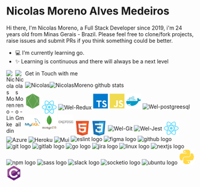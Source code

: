 # Nicolas Moreno Alves Medeiros 
Hi there, I'm Nicolas Moreno, a Full Stack Developer since 2019, i'm 24 years old from Minas Gerais - Brazil. Please feel free to clone/fork projects, raise issues and submit PRs if you think something could be better.

- 💻 I’m currently learning go.
- ✨ Learning is continuous and there will always be a next level

Get in Touch with me <a href="https://www.linkedin.com/in/nicolas-moreno-24242117a/">
  <img align="left" alt="Nicolas Moreno - Linkedin" width="24px" src="https://github.com/TheDudeThatCode/TheDudeThatCode/blob/master/Assets/Linkedin.svg" />
</a><a href="mailto:nicolas.morenoam@gmail.com">
  <img align="left" alt="Nicolas Moreno - Gmail" width="26px" src="https://github.com/TheDudeThatCode/TheDudeThatCode/blob/master/Assets/Gmail.svg" />
</a>
<br/>

![NicolasMoreno github stats](https://github-readme-stats.vercel.app/api/top-langs/?username=NicolasAlvesM&theme=dark&title_color=268bd2)
<img align="left" src="https://github-readme-stats.vercel.app/api?username=NicolasAlvesM&count_private=true&show_icons=true&theme=dark&icon_color=ffcbdb&title_color=ffcbdb" alt="Nicolas" />

<!--
- 🔭 I’m currently working on ...
- 🌱 I’m currently learning ...
- 👯 I’m looking to collaborate on ...
- 🤔 I’m looking for help with ...
- 💬 Ask me about ...
- 📫 How to reach me: ...
- 😄 Pronouns: ...
- ⚡ Fun fact: ...
-->


<section>
    <img alt="NodeJS" width="40" src="https://raw.githubusercontent.com/devicons/devicon/master/icons/nodejs/nodejs-plain.svg" />
    <img align="center" alt="Wel-React" height="40" width="40" src="https://raw.githubusercontent.com/devicons/devicon/master/icons/react/react-original.svg">
    <img align="center" alt="Wel-Redux" height="40" width="40" src="https://cdn.jsdelivr.net/gh/devicons/devicon/icons/redux/redux-original.svg">
    <img alt="Typescript" width="40" src="https://raw.githubusercontent.com/devicons/devicon/master/icons/typescript/typescript-plain.svg" />
    <img alt="Javascript" width="40" src="https://raw.githubusercontent.com/devicons/devicon/master/icons/javascript/javascript-plain.svg" />
    <img alt="Docker" width="40" src="https://raw.githubusercontent.com/devicons/devicon/master/icons/docker/docker-plain.svg" />
    <img src="https://cdn.jsdelivr.net/gh/devicons/devicon/icons/postgresql/postgresql-plain-wordmark.svg" alt="Wel-postgreesql" height="40" width="40" />
    <img src="https://raw.githubusercontent.com/devicons/devicon/master/icons/mysql/mysql-original-wordmark.svg" alt="Wel-mysql" height="40" width="40"  /> 
    <img src="https://raw.githubusercontent.com/devicons/devicon/master/icons/mongodb/mongodb-original-wordmark.svg" alt="Wel-mongodb" height="40" width="40" />
    <img src="https://raw.githubusercontent.com/devicons/devicon/master/icons/express/express-original-wordmark.svg" alt="Wel-express" height="40" width="40" />
    <img align="center" alt="Wel-HTML" height="40" width="40" src="https://raw.githubusercontent.com/devicons/devicon/master/icons/html5/html5-original.svg">
    <img align="center" alt="Wel-CSS" height="40" width="40" src="https://raw.githubusercontent.com/devicons/devicon/master/icons/css3/css3-original.svg">
    <img align="center" alt="Wel-Git" height="40" width="40" src="https://cdn.jsdelivr.net/gh/devicons/devicon/icons/git/git-plain.svg">
    <img align="center" alt="Wel-Jest" height="40" width="40" src="https://cdn.jsdelivr.net/gh/devicons/devicon/icons/jest/jest-plain.svg">
    <img align="center" alt="React" height="40" width="40" src="https://raw.githubusercontent.com/devicons/devicon/master/icons/react/react-original.svg">
    <img align="center" alt="Azure" height="40" width="40"src="https://cdn.jsdelivr.net/gh/devicons/devicon/icons/azure/azure-original.svg" />
    <img align="center" alt="Heroku" height="40" width="40" src="https://cdn.jsdelivr.net/gh/devicons/devicon/icons/heroku/heroku-original-wordmark.svg">
    <img align="center" alt="Mui" height="40" width="40" src="https://cdn.jsdelivr.net/gh/devicons/devicon/icons/materialui/materialui-plain.svg" />
    <img src="https://cdn.jsdelivr.net/gh/devicons/devicon/icons/eslint/eslint-original.svg" height="40" width="40" alt="eslint logo"  />
    <img src="https://cdn.jsdelivr.net/gh/devicons/devicon/icons/figma/figma-original.svg" height="40" width="40" alt="figma logo"  />
    <img src="https://cdn.jsdelivr.net/gh/devicons/devicon/icons/github/github-original.svg" height="40" width="40" alt="github logo"  />
    <img src="https://cdn.jsdelivr.net/gh/devicons/devicon/icons/git/git-original.svg" height="40" width="40" alt="git logo"  />
    <img src="https://cdn.jsdelivr.net/gh/devicons/devicon/icons/gitlab/gitlab-original.svg" height="40" width="40" alt="gitlab logo"  />
    <img src="https://cdn.jsdelivr.net/gh/devicons/devicon/icons/go/go-original.svg" height="40" width="40" alt="go logo"  />
    <img src="https://cdn.jsdelivr.net/gh/devicons/devicon/icons/jira/jira-original.svg" height="40" width="40" alt="jira logo"  />
    <img src="https://cdn.jsdelivr.net/gh/devicons/devicon/icons/linux/linux-original.svg" height="40" width="40" alt="linux logo"  />
    <img src="https://cdn.jsdelivr.net/gh/devicons/devicon/icons/nextjs/nextjs-original.svg" height="40" width="40" alt="nextjs logo"  />
    <img src="https://cdn.jsdelivr.net/gh/devicons/devicon/icons/npm/npm-original-wordmark.svg" height="40" width="40" alt="npm logo"  />
    <img src="https://cdn.jsdelivr.net/gh/devicons/devicon/icons/sass/sass-original.svg" height="40" width="40" alt="sass logo"  />
    <img src="https://cdn.jsdelivr.net/gh/devicons/devicon/icons/slack/slack-original.svg" height="40" width="40" alt="slack logo"  />
    <img src="https://cdn.jsdelivr.net/gh/devicons/devicon/icons/socketio/socketio-original.svg" height="40" width="40" alt="socketio logo"  />
    <img src="https://cdn.jsdelivr.net/gh/devicons/devicon/icons/ubuntu/ubuntu-plain.svg" height="40" width="40" alt="ubuntu logo"  />
    <img alt="Python" width="40" src="https://raw.githubusercontent.com/devicons/devicon/master/icons/python/python-plain.svg" />
    <img alt="C#" width="40" src="https://raw.githubusercontent.com/devicons/devicon/master/icons/csharp/csharp-original.svg" />
</section>
